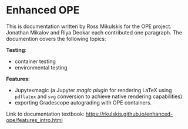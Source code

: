 # Enhanced OPE
This is documentation written by Ross Mikulskis for the OPE project. Jonathan Mikalov and Riya Deokar each contributed one paragraph. The documention covers the following topics:

**Testing**: 
- container testing
- environmental testing

**Features**:
- Jupytexmagic (a Jupyter *magic plugin* for rendering LaTeX using `pdflatex` and `svg` conversion to achieve native rendering capabilities)
- exporting Gradescope autograding with OPE containers.

Link to documentation textbook: https://rkulskis.github.io/enhanced-ope/features_intro.html
